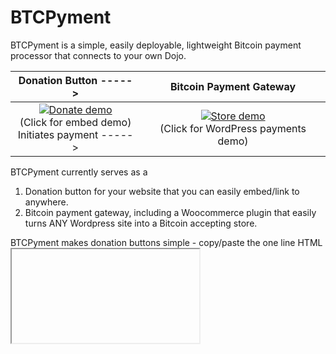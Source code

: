 # BTCPyment
<!---Existing self-custody Bitcoin payment processors are bloated, difficult to install, and not easily customisable.--->
BTCPyment is a simple, easily deployable, lightweight Bitcoin payment processor that connects to your own Dojo.

Donation Button     ----->  |  Bitcoin Payment Gateway
:-------------------------:|:-------------------------:
[![Donate demo](https://user-images.githubusercontent.com/24557779/108210832-22e33400-7180-11eb-884a-5dbad3cd8f5f.png)](https://btcpyment.diverter.tools/) <br />(Click for embed demo)<br /> Initiates payment -----> |  [![Store demo](https://user-images.githubusercontent.com/24557779/108210961-43ab8980-7180-11eb-88e6-cc90d313076d.png)](https://store.btcpyment.com/) <br />(Click for WordPress payments demo)

BTCPyment currently serves as a
1. Donation button for your website that you can easily embed/link to anywhere.
2. Bitcoin payment gateway, including a Woocommerce plugin that easily turns ANY Wordpress site into a Bitcoin accepting store.

BTCPyment makes donation buttons simple - copy/paste the one line HTML <iframe> into your site. With a simple Python backend to talk to your own Dojo, BTCPyment uses RPC to generate new addresses, and monitors the payment status with your own copy of the blockchain.

# Features
* Process payments with your Dojo via RPC and SSH.
* Direct peer-to-peer payments without any middleman. No KYC, and greater privacy than donation systems where Bitcoin addresses are reused multiple times.
* Lightweight and highly extendable, basic html and css styling. Modular Python backend, take a [look at the code](server.py).
* Natively extendable to all bitcoind node features (e.g. segwit) through RPC.
* QR codes, customizable required payment confirmations and payment expiry time.
* No shitcoin bloat. Bitcoin only.

# Installation (short!)
You require a local computer / remote server (VPS) to host an instance of BTCPyment on, and a Dojo full node. If you don't have a Dojo, you should [install one](https://code.samourai.io/dojo/samourai-dojo/).

### Configure Dojo
##### Edit the `docker-bitcoind.conf` file.
```
sudo nano ~/dojo/samourai-dojo-vX.X/docker/my-dojo/conf/docker-bitcoind.conf
```
##### Change RPC exposure variable.
```
BITCOIND_RPC_EXTERNAL=on
```
##### Edit relevant `restart.sh` file.
```
sudo nano ~/dojo/samourai-dojo-vX.X/docker/my-dojo/bitcoin/restart.sh
```
##### Change bitcoind_options variables. Mind the second `-rpcallowip=[Remote Server IP]` variable. If running BTCPyment on the same machine as your Dojo, delete that line completely.
```
bitcoind_options=(
-datadir=/home/bitcoin/.bitcoin
-printtoconsole=1
-dbcache=$BITCOIND_DB_CACHE
-disablewallet=0
-dns=$BITCOIND_DNS
-dnsseed=$BITCOIND_DNSSEED
-maxconnections=$BITCOIND_MAX_CONNECTIONS
-maxmempool=$BITCOIND_MAX_MEMPOOL
-mempoolexpiry=$BITCOIND_MEMPOOL_EXPIRY
-minrelaytxfee=$BITCOIND_MIN_RELAY_TX_FEE
-port=8333
-proxy=172.28.1.4:9050
-rpcallowip=0.0.0.0/0
-rpcallowip=[Remote Server IP if Being Used](Optional)
-rpcbind=172.28.1.5
-rpcpassword=$BITCOIND_RPC_PASSWORD
-rpcport=28256
-rpcthreads=$BITCOIND_RPC_THREADS
-rpcworkqueue=$BITCOIND_PRC_WORK_QUEUE
-rpcuser=$BITCOIND_RPC_USER
-server=1
-txindex=1
-zmqpubhashblock=tcp://0.0.0.0/9502
-zmqpubrawtx=tcp://0.0.0.0/9501
)
```
##### Force rebuilding of Dojo Docker Containers.
```
cd ~/dojo/samourai-dojo-vX.X/docker/my-dojo
./dojo.sh stop
./dojo.sh upgrade --nocache
```
This will not actually upgrade your Dojo, as you should see a message asking if you are sure you want to upgrade to Dojo vX.X, which is already the current version you are running. Choose `y` there and wait for the upgrade script to run its course and rebuild Docker containers with the new variables enacted. Once you see logs for Docker Containers like Tor, Nodejs, and Bitcoind begin appearing in your terminal window, you can `CTRL+C` to exit the process. Dojo will continue running.

##### Next create and load a wallet.
```
./dojo.sh bitcoin-cli createwallet "btcpyment" true
```
- This will create and load a Watch-Only wallet, so no private keys being held on your node for increased security.


### Installing BTCPyment
##### Make sure Python3 and Pip are installed.
```
sudo apt-get update
sudo apt install python3
sudo apt install python3-pip
```
##### Clone and install dependencies
```
git clone https://github.com/secretestsquirrel/BTCPyment-DV
cd BTCPyment-DV/
pip3 install -r requirements.txt
```

### Connect to your Bitcoin Node
##### Edit these `config.py` configurations to point to your Dojo:
```
host = "127.0.0.1"
rpcport = "28256"
username = "RPC_USER"
password = "RPC_PASSWORD"
wallet = "btcpyment"
```
(You can find these in `~/dojo/samourai-dojo-v1.9/docker/my-dojo/conf/docker-bitcoind.conf`). If your node is remote to your server, you can specify an SSH `tunnel_host = "pi@192.168.0.252"` that will forward `rpcport`. You may also need to set `rpcallowip=YOUR_SERVER_IP` in your `~/dojo/samourai-dojo-v1.9/docker/my-dojo/bitcoin/restart.sh`.

### Run BTCPyment
##### Run BTCPyment with
```
gunicorn --worker-class eventlet -w 1 -b 0.0.0.0:8000 server:app
```

That's it! You should now be able to view your BTCPyment server at `http://YOUR_SERVER_IP:8000/`. If running locally, this will be `127.0.0.1:8000`.

If running on a local server, you will want to forward port 8000 in your router settings so that BTCPYment is also visible at your external IP address. You might have to allow gunicorn through your firewall with `sudo ufw allow 8000`. If running BTCPyment on a remote server and using SSH tunnel to call to your local Dojo, may also need to open SSH Port 22 with `sudo ufw allow 22`. _If you are going this route be sure to at least use a strong Root password on your local device. You will need to input this Root password when you start gunicorn and attempt to connect to Dojo through your SSH tunnel._

- To run BTCPyment so it continues serving in the background on a local server, in the terminal window currently running BTCPyment first `CTRL+C`, then:
```
nohup gunicorn --worker-class eventlet -w 1 -b 0.0.0.0:8000 server:app > log.txt 2>&1 &
tail -f log.txt
```
Once started, do `Ctrl+C` again to regain your terminal. _Remote servers will not be able to exercise this command, since you will need to input your Root password to open the SSH tunnel. This cannot be done if you run gunicorn with nohup._

### Embed a Donation Button
Now embed the donation button into your website HTML:
```
<iframe src="http://YOUR_SERVER_IP:8000/" style="margin: 0 auto;display:block;width:600px;height:480px;border:none;overflow:hidden;" scrolling="yes"></iframe>
```
Changing `YOUR_SERVER_IP` to the IP address of the machine you're running BTCPyment on. Optionally, you can redirect a domain to that IP and use that instead, removing the port `:8000` from the end of `YOUR_DOMAIN_NAME`.

### Using HTTPS & Domains
Embedded iframes are easy if your site only uses HTTP. But if your site uses HTTPS, then you can see your donation button at `http://YOUR_SERVER_IP:8000/` but will not be able to see it in an embedded iframe. See [HTTPS instructions](docs/HTTPS.md).

# Payment Gateway (Woocommerce)
Currently we have a plugin for Woocommerce in Wordpress that makes Bitcoin webstores extremely easy, [please click here for installation instructions](docs/woocommerce.md). BTCPyment acts as a custom payment gateway for Woocommerce via the php plugin found in `/gateways`. We have plans to extend to other web stores in the future.

# Contributions welcomed
### You only need a little python!
The main code can be found in [server.py](server.py). The client-side logic for the donation button sits in [static/server_connection.js](static/server_connection.js), invoice structure and bitcoind interface in [invoice/](invoice/), button appearance in [template/index.html](template/index.html), and Woocommerce plugin in [gateways/woo_btcpyment.php](gateways/woo_btcpyment.php). Please have ago at implementing some of the things below!

![docs/diagram.png](docs/diagram.png)

# Coming soon:
* **Better UI** with more variety of size and theme.
    * Add a currency toggle between BTC/USD on donation html.
* Handle unconfirmed payments. What is the best course of action?
* More readily customisable donation button (text/color/QR code)
* Database integration for payment invoices
* Variety or easily customisable price feeds

# Disclaimer
BTCPyment is in very early development. As such, we are not responsible for any loss of funds, vulnerabilities with software, or any other grievances which may arise. Always confirm large payments manually.

# Sponsor
Please consider [supporting me](https://btcpyment.nickfarrow.com) via my own instance of BTCPyment :). Corporate/whale support would greatly assist my ability to give 100% of my attention to BTCPyment and other Bitcoin projects, please email `baseddepartment@nickfarrow.com`.

